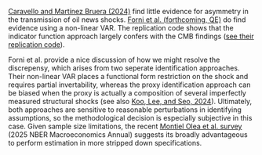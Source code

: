 [Caravello and Martínez Bruera (2024)](https://www.dropbox.com/scl/fi/c7op8jjij1z90mq148bb4/nonlinear_lp.pdf?rlkey=ykqfdvk3gpz1m9wcqscrm3cg5&e=3&dl=0) find little evidence for asymmetry in the transmission of oil news shocks. [Forni et al. (forthcoming, QE)](https://drive.google.com/file/d/1HN8p4fcvv1YQFO_lUXcX4wjTmW3tO9YV/view) do find evidence using a non-linear VAR. The replication code shows that the indicator function approach largely confers with the CMB findings ([see their replication code](https://github.com/tcaravello/sign_size/tree/d749ebd2b1aa0d46cb1e243e228542913c70a3ed)). 

Forni et al. provide a nice discussion of how we might resolve the discrepensy, which arises from two seperate identification approaches. Their non-linear VAR places a functional form restriction on the shock and requires partial invertability, whereas the proxy identification approach can be biased when the proxy is actually a composition of several imperfectly measured structural shocks (see also [Koo, Lee, and Seo, 2024](https://drive.google.com/file/d/1Z2X-B0l71qRB9oL_3sml5eLipJrJT-kA/view)). Ultimately, both approaches are sensitive to reasonable perturbations in identifying assumptions, so the methodological decision is especially subjective in this case. Given sample size limitations, the recent [Montiel Olea et al. survey](https://www.mikkelpm.com/files/lp_var_primer.pdf) (2025 NBER Macroeconomics Annual) suggests its broadly advantageous to perform estimation in more stripped down specifications. 

